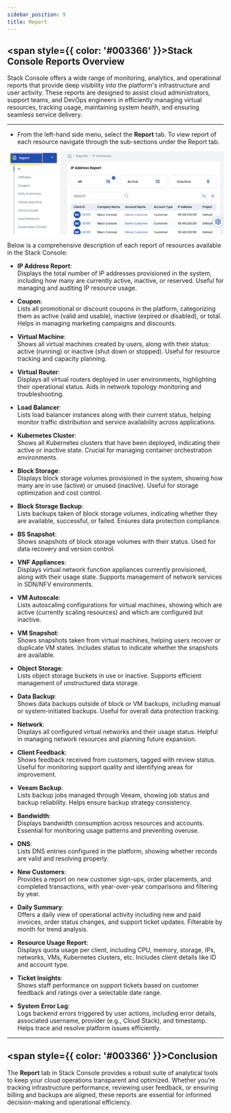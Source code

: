 ```yaml
---
sidebar_position: 9
title: Report
---
```


## <span style={{ color: '#003366' }}>Stack Console Reports Overview</span>

Stack Console offers a wide range of monitoring, analytics, and operational reports that provide deep visibility into the platform's infrastructure and user activity. These reports are designed to assist cloud administrators, support teams, and DevOps engineers in efficiently managing virtual resources, tracking usage, maintaining system health, and ensuring seamless service delivery.

-----

- From the left-hand side menu, select the **Report** tab. To view report of each resource navigate through the sub-sections under the Report tab.

![Reports Dashboard Overview](images/report.png)

Below is a comprehensive description of each report of resources available in the Stack Console:

- **IP Address Report**:  
  Displays the total number of IP addresses provisioned in the system, including how many are currently active, inactive, or reserved. Useful for managing and auditing IP resource usage.

- **Coupon**:  
  Lists all promotional or discount coupons in the platform, categorizing them as active (valid and usable), inactive (expired or disabled), or total. Helps in managing marketing campaigns and discounts.

- **Virtual Machine**:  
  Shows all virtual machines created by users, along with their status: active (running) or inactive (shut down or stopped). Useful for resource tracking and capacity planning.

- **Virtual Router**:  
  Displays all virtual routers deployed in user environments, highlighting their operational status. Aids in network topology monitoring and troubleshooting.

- **Load Balancer**:  
  Lists load balancer instances along with their current status, helping monitor traffic distribution and service availability across applications.

- **Kubernetes Cluster**:  
  Shows all Kubernetes clusters that have been deployed, indicating their active or inactive state. Crucial for managing container orchestration environments.

- **Block Storage**:  
  Displays block storage volumes provisioned in the system, showing how many are in use (active) or unused (inactive). Useful for storage optimization and cost control.

- **Block Storage Backup**:  
  Lists backups taken of block storage volumes, indicating whether they are available, successful, or failed. Ensures data protection compliance.

- **BS Snapshot**:  
  Shows snapshots of block storage volumes with their status. Used for data recovery and version control.

- **VNF Appliances**:  
  Displays virtual network function appliances currently provisioned, along with their usage state. Supports management of network services in SDN/NFV environments.

- **VM Autoscale**:  
  Lists autoscaling configurations for virtual machines, showing which are active (currently scaling resources) and which are configured but inactive.

- **VM Snapshot**:  
  Shows snapshots taken from virtual machines, helping users recover or duplicate VM states. Includes status to indicate whether the snapshots are available.

- **Object Storage**:  
  Lists object storage buckets in use or inactive. Supports efficient management of unstructured data storage.

- **Data Backup**:  
  Shows data backups outside of block or VM backups, including manual or system-initiated backups. Useful for overall data protection tracking.

- **Network**:  
  Displays all configured virtual networks and their usage status. Helpful in managing network resources and planning future expansion.

- **Client Feedback**:  
  Shows feedback received from customers, tagged with review status. Useful for monitoring support quality and identifying areas for improvement.

- **Veeam Backup**:  
  Lists backup jobs managed through Veeam, showing job status and backup reliability. Helps ensure backup strategy consistency.

- **Bandwidth**:  
  Displays bandwidth consumption across resources and accounts. Essential for monitoring usage patterns and preventing overuse.

- **DNS**:  
  Lists DNS entries configured in the platform, showing whether records are valid and resolving properly.

- **New Customers**:  
  Provides a report on new customer sign-ups, order placements, and completed transactions, with year-over-year comparisons and filtering by year.

- **Daily Summary**:  
  Offers a daily view of operational activity including new and paid invoices, order status changes, and support ticket updates. Filterable by month for trend analysis.

- **Resource Usage Report**:  
  Displays quota usage per client, including CPU, memory, storage, IPs, networks, VMs, Kubernetes clusters, etc. Includes client details like ID and account type.

- **Ticket Insights**:  
  Shows staff performance on support tickets based on customer feedback and ratings over a selectable date range.

- **System Error Log**:  
  Logs backend errors triggered by user actions, including error details, associated username, provider (e.g., Cloud Stack), and timestamp. Helps trace and resolve platform issues efficiently.

-----

## <span style={{ color: '#003366' }}>Conclusion</span>

The **Report** tab in Stack Console provides a robust suite of analytical tools to keep your cloud operations transparent and optimized. Whether you’re tracking infrastructure performance, reviewing user feedback, or ensuring billing and backups are aligned, these reports are essential for informed decision-making and operational efficiency.
